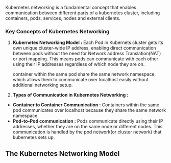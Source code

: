 
Kubernetes networking is a fundamental concept that enables communication between different parts of a kubernetes cluster, including containers, pods, services, nodes and external clients. 


### Key Concepts of Kubernetes Networking 

1. **Kubernetes Networking Model :**
		Each Pod in Kubernets cluster gets its own unique cluster-wide IP address, enabling direct communication between pods without the need for Network address Translation(NAT) or port mapping. This means pods can communicate with each other using their IP addresses regardless of which node they are on. 

	container within the same pod share the same network namespace, which allows them to communicate over localhost easily without additional networking setup.



2. **Types of Communication in Kubernetes Networking :** 

* **Container to Container Communication :** Containers within the same pod communicates over localhost because they share the same network namespace. 
* **Pod-to-Pod communication :** Pods communicate directly using their IP addresses, whether they are on the same node or different nodes. This communication is handled by the pod network(or cluster network) that kubernetes sets up. 



## The Kubernetes Networking Model 

